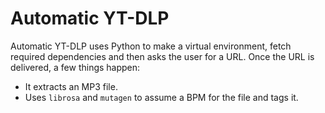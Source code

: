 # Automatic YT-DLP
Automatic YT-DLP uses Python to make a virtual environment, fetch required dependencies and then asks the user for a URL. Once the URL is delivered, a few things happen:
- It extracts an MP3 file.
- Uses `librosa` and `mutagen` to assume a BPM for the file and tags it.

